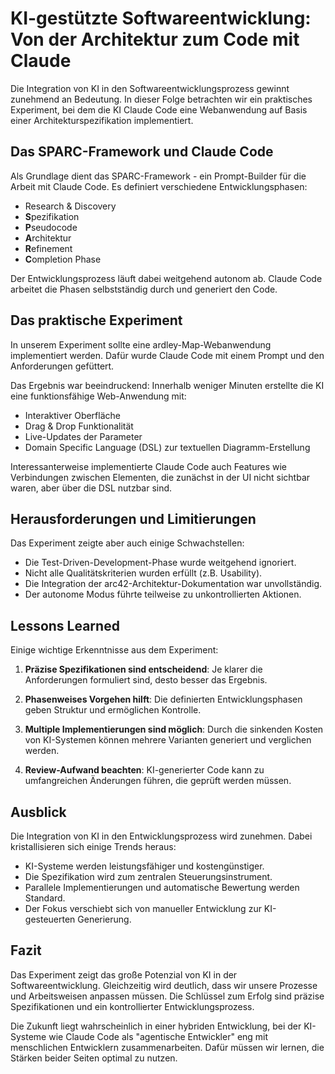 # KI-gestützte Softwareentwicklung: Von der Architektur zum Code mit Claude

Die Integration von KI in den Softwareentwicklungsprozess gewinnt zunehmend an Bedeutung. In dieser Folge betrachten wir ein praktisches Experiment, bei dem die KI Claude Code eine Webanwendung auf Basis einer Architekturspezifikation implementiert.

## Das SPARC-Framework und Claude Code

Als Grundlage dient das SPARC-Framework - ein Prompt-Builder für die Arbeit mit Claude Code. Es definiert verschiedene Entwicklungsphasen:

- Research & Discovery
- **S**pezifikation
- **P**seudocode
- **A**rchitektur 
- **R**efinement
- **C**ompletion Phase

Der Entwicklungsprozess läuft dabei weitgehend autonom ab. Claude Code arbeitet die Phasen selbstständig durch und generiert den Code.

## Das praktische Experiment

In unserem Experiment sollte eine ardley-Map-Webanwendung implementiert werden. Dafür wurde Claude Code mit einem Prompt und den Anforderungen gefüttert. 

Das Ergebnis war beeindruckend: Innerhalb weniger Minuten erstellte die KI eine funktionsfähige Web-Anwendung mit:

- Interaktiver Oberfläche
- Drag & Drop Funktionalität
- Live-Updates der Parameter
- Domain Specific Language (DSL) zur textuellen Diagramm-Erstellung

Interessanterweise implementierte Claude Code auch Features wie Verbindungen zwischen Elementen, die zunächst in der UI nicht sichtbar waren, aber über die DSL nutzbar sind.

## Herausforderungen und Limitierungen

Das Experiment zeigte aber auch einige Schwachstellen:

- Die Test-Driven-Development-Phase wurde weitgehend ignoriert.
- Nicht alle Qualitätskriterien wurden erfüllt (z.B. Usability).
- Die Integration der arc42-Architektur-Dokumentation war unvollständig.
- Der autonome Modus führte teilweise zu unkontrollierten Aktionen.

## Lessons Learned

Einige wichtige Erkenntnisse aus dem Experiment:

1. **Präzise Spezifikationen sind entscheidend**: Je klarer die Anforderungen formuliert sind, desto besser das Ergebnis.

2. **Phasenweises Vorgehen hilft**: Die definierten Entwicklungsphasen geben Struktur und ermöglichen Kontrolle.

3. **Multiple Implementierungen sind möglich**: Durch die sinkenden Kosten von KI-Systemen können mehrere Varianten generiert und verglichen werden.

4. **Review-Aufwand beachten**: KI-generierter Code kann zu umfangreichen Änderungen führen, die geprüft werden müssen.

## Ausblick

Die Integration von KI in den Entwicklungsprozess wird zunehmen. Dabei kristallisieren sich einige Trends heraus:

- KI-Systeme werden leistungsfähiger und kostengünstiger.
- Die Spezifikation wird zum zentralen Steuerungsinstrument.
- Parallele Implementierungen und automatische Bewertung werden Standard.
- Der Fokus verschiebt sich von manueller Entwicklung zur KI-gesteuerten Generierung.

## Fazit

Das Experiment zeigt das große Potenzial von KI in der Softwareentwicklung. Gleichzeitig wird deutlich, dass wir unsere Prozesse und Arbeitsweisen anpassen müssen. Die Schlüssel zum Erfolg sind präzise Spezifikationen und ein kontrollierter Entwicklungsprozess.

Die Zukunft liegt wahrscheinlich in einer hybriden Entwicklung, bei der KI-Systeme wie Claude Code als "agentische Entwickler" eng mit menschlichen Entwicklern zusammenarbeiten. Dafür müssen wir lernen, die Stärken beider Seiten optimal zu nutzen.
